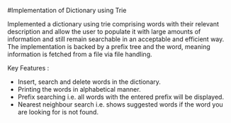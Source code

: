 #Implementation of Dictionary using Trie

Implemented a dictionary using trie comprising words with their relevant description and allow the user to populate it with large amounts of information and still remain searchable in an acceptable and efficient way. The implementation is backed by a prefix tree and the word, meaning information is fetched from a file via file handling.

Key Features :
- Insert, search and delete words in the dictionary.
- Printing the words in alphabetical manner.
- Prefix searching i.e. all words with the entered prefix will be displayed.
- Nearest neighbour search i.e. shows suggested words if the word you are looking for is not found.
